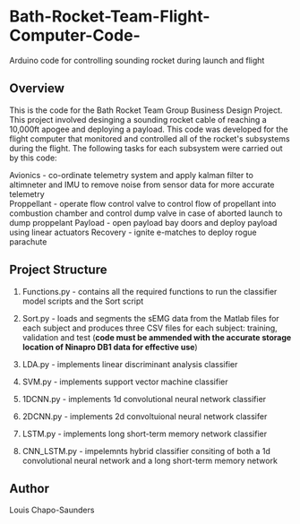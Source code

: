 # Bath-Rocket-Team-Flight-Computer-Code-
Arduino code for controlling sounding rocket during launch and flight 

## Overview

This is the code for the Bath Rocket Team Group Business Design Project. This project involved desinging a sounding rocket cable of reaching a 10,000ft apogee and deploying a payload. This code was developed for the flight computer that monitored and controlled all of the rocket's subsystems during the flight. The following tasks for each subsystem were carried out by this code:

Avionics - co-ordinate telemetry system and apply kalman filter to altimneter and IMU to remove noise from sensor data for more accurate telemetry  
Proppellant - operate flow control valve to control flow of propellant into combustion chamber and control dump valve in case of aborted launch to dump proppelant
Payload - open payload bay doors and deploy payload using linear actuators 
Recovery - ignite e-matches to deploy rogue parachute 

## Project Structure 

1. Functions.py - contains all the required functions to run the classifier model scripts and the Sort script

2. Sort.py - loads and segments the sEMG data from the Matlab files for each subject and produces three 
CSV files for each subject: training, validation and test (**code must be ammended with the accurate storage location
of Ninapro DB1 data for effective use**)


3. LDA.py - implements linear discriminant analysis classifier 

4. SVM.py - implements support vector machine classifier

5. 1DCNN.py - implements 1d convolutional neural network classifier

6. 2DCNN.py - implements 2d convoltuional neural network classifer

7. LSTM.py - implements long short-term memory network classifier

8. CNN_LSTM.py - impelemnts hybrid classifier consiting of both a 1d convolutional neural network and a long short-term memory network

## Author 

Louis Chapo-Saunders
